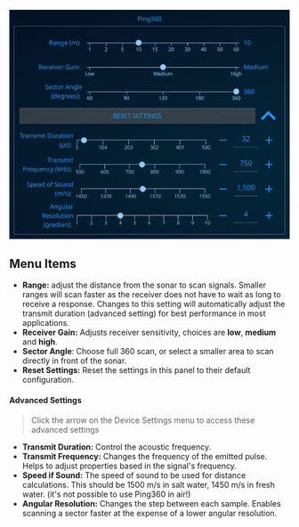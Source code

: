 ![Ping360 Settings](./images/viewer/ping360-settings.png)

## Menu Items

- **Range:** adjust the distance from the sonar to scan signals. Smaller ranges will scan faster as the receiver does not have to wait as long to receive a response. Changes to this setting will automatically adjust the transmit duration (advanced setting) for best performance in most applications.
- **Receiver Gain:** Adjusts receiver sensitivity, choices are **low**, **medium** and **high**.
- **Sector Angle**: Choose full 360 scan, or select a smaller area to scan directly in front of the sonar.
- **Reset Settings:** Reset the settings in this panel to their default configuration.

#### Advanced Settings

> Click the arrow on the Device Settings menu to access these advanced settings

- **Transmit Duration:** Control the acoustic frequency.
- **Transmit Frequency:** Changes the frequency of the emitted pulse. Helps to adjust properties based in the signal's frequency.
- **Speed if Sound:** The speed of sound to be used for distance calculations. This should be 1500 m/s in salt water, 1450 m/s in fresh water. (it's not possible to use Ping360 in air!)
- **Angular Resolution:** Changes the step between each sample. Enables scanning a sector faster at the expense of a lower angular resolution.
